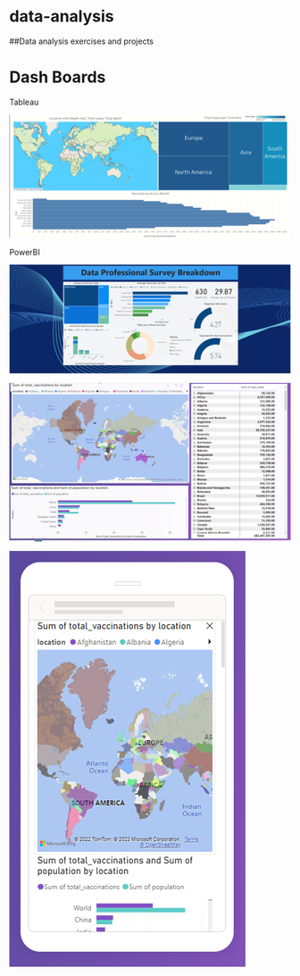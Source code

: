 # data-analysis

##Data analysis exercises and projects

# Dash Boards

Tableau

![Alt Text](https://github.com/ManzilS/Data-analysis/blob/main/tableau/tableau_Covid_dashboard_picture.png?raw=true)


PowerBI

![Alt Text](https://github.com/ManzilS/Data-analysis/blob/main/power-bi/Data_Pro_survey.png?raw=true)


![Alt Text](https://github.com/ManzilS/Data-analysis/blob/main/power-bi/microsoft_Power_Bi.png?raw=true)



![Alt Text](https://github.com/ManzilS/Data-analysis/blob/main/power-bi/Microsoft_Power_BI_Mobile.png?raw=true)
